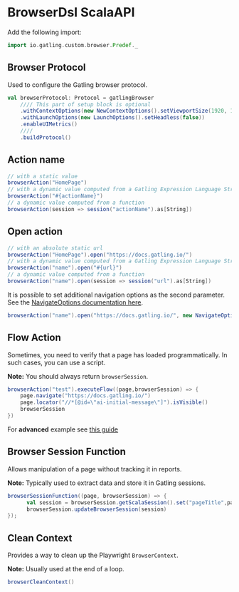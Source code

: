# BrowserDsl ScalaAPI

Add the following import:

```scala
import io.gatling.custom.browser.Predef._
```

## Browser Protocol

Used to configure the Gatling browser protocol.

```scala
val browserProtocol: Protocol = gatlingBrowser
    //// This part of setup block is optional
    .withContextOptions(new NewContextOptions().setViewportSize(1920, 1080))
    .withLaunchOptions(new LaunchOptions().setHeadless(false))
    .enableUIMetrics()
    ////
    .buildProtocol()
```

## Action name

```scala
// with a static value
browserAction("HomePage")
// with a dynamic value computed from a Gatling Expression Language String
browserAction("#{actionName}")
// a dynamic value computed from a function
browserAction(session => session("actionName").as[String])
```


## Open action

```scala
// with an absolute static url
browserAction("HomePage").open("https://docs.gatling.io/")
// with a dynamic value computed from a Gatling Expression Language String
browserAction("name").open("#{url}")
// a dynamic value computed from a function
browserAction("name").open(session => session("url").as[String])
```

It is possible to set additional navigation options as the second parameter.  
See the [NavigateOptions documentation here](https://javadoc.io/doc/com.microsoft.playwright/playwright/1.46.0/com/microsoft/playwright/Page.NavigateOptions.html).
```scala
browserAction("name").open("https://docs.gatling.io/", new NavigateOptions().setWaitUntil(NETWORKIDLE))
```

## Flow Action

Sometimes, you need to verify that a page has loaded programmatically. In such cases, you can use a script.

**Note:** You should always return `browserSession`.

```scala
browserAction("test").executeFlow((page,browserSession) => {
    page.navigate("https://docs.gatling.io/")
    page.locator("//*[@id=\"ai-initial-message\"]").isVisible()
    browserSession
})
```

For **advanced** example see [this guide](./FlowActionAdvanced.md)

## Browser Session Function

Allows manipulation of a page without tracking it in reports.

**Note:** Typically used to extract data and store it in Gatling sessions.

```scala
browserSessionFunction((page, browserSession) => {
      val session = browserSession.getScalaSession().set("pageTitle",page.title())
      browserSession.updateBrowserSession(session)
});
```


## Clean Context

Provides a way to clean up the Playwright `BrowserContext`.

**Note:** Usually used at the end of a loop.

```scala
browserCleanContext()
```
